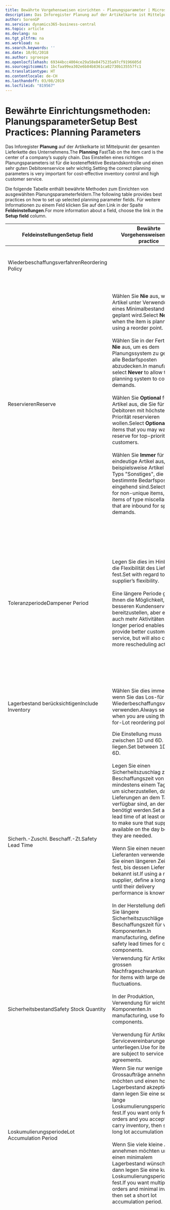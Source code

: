 ```yaml
---
title: Bewährte Vorgehensweisen einrichten - Planungsparameter | Microsoft Docs
description: Das Inforegister Planung auf der Artikelkarte ist Mittelpunkt der gesamten Lieferkette des Unternehmens. Das Einstellen eines richtigen Planungsparameters ist für die kosteneffektive Bestandskontrolle und einen sehr guten Debitorenservice sehr wichtig.
author: SorenGP
ms.service: dynamics365-business-central
ms.topic: article
ms.devlang: na
ms.tgt_pltfrm: na
ms.workload: na
ms.search.keywords: ''
ms.date: 10/01/2018
ms.author: sgroespe
ms.openlocfilehash: 69344bcc4004ce29a58e8475235a97cf9196605d
ms.sourcegitcommit: 1bcfaa99ea302e6b84b8361ca02730b135557fc1
ms.translationtype: HT
ms.contentlocale: de-CH
ms.lasthandoff: 03/08/2019
ms.locfileid: "819567"
---
```

# <a name="setup-best-practices-planning-parameters"></a><span data-ttu-id="a28b0-104">Bewährte Einrichtungsmethoden: Planungsparameter</span><span class="sxs-lookup"><span data-stu-id="a28b0-104">Setup Best Practices: Planning Parameters</span></span>
<span data-ttu-id="a28b0-105">Das Inforegister **Planung** auf der Artikelkarte ist Mittelpunkt der gesamten Lieferkette des Unternehmens.</span><span class="sxs-lookup"><span data-stu-id="a28b0-105">The **Planning** FastTab on the item card is the center of a company’s supply chain.</span></span> <span data-ttu-id="a28b0-106">Das Einstellen eines richtigen Planungsparameters ist für die kosteneffektive Bestandskontrolle und einen sehr guten Debitorenservice sehr wichtig.</span><span class="sxs-lookup"><span data-stu-id="a28b0-106">Setting the correct planning parameters is very important for cost-effective inventory control and high customer service.</span></span>  

 <span data-ttu-id="a28b0-107">Die folgende Tabelle enthält bewährte Methoden zum Einrichten von ausgewählten Planungsparameterfeldern.</span><span class="sxs-lookup"><span data-stu-id="a28b0-107">The following table provides best practices on how to set up selected planning parameter fields.</span></span> <span data-ttu-id="a28b0-108">Für weitere Informationen zu einem Feld klicken Sie auf den Link in der Spalte **Feldeinstellungen**.</span><span class="sxs-lookup"><span data-stu-id="a28b0-108">For more information about a field, choose the link in the **Setup field** column.</span></span>  

|<span data-ttu-id="a28b0-109">Feldeinstellungen</span><span class="sxs-lookup"><span data-stu-id="a28b0-109">Setup field</span></span>|<span data-ttu-id="a28b0-110">Bewährte Vorgehensweisen</span><span class="sxs-lookup"><span data-stu-id="a28b0-110">Best practice</span></span>|<span data-ttu-id="a28b0-111">Bemerkung</span><span class="sxs-lookup"><span data-stu-id="a28b0-111">Comment</span></span>|  
|-----------------|-------------------|-------------|  
|<span data-ttu-id="a28b0-112">Wiederbeschaffungsverfahren</span><span class="sxs-lookup"><span data-stu-id="a28b0-112">Reordering Policy</span></span>||<span data-ttu-id="a28b0-113">Weitere Informationen finden Sie unter [Bewährte Einrichtungsmethoden: Wiederbeschaffungsverfahren](setup-best-practices-reordering-policies.md).</span><span class="sxs-lookup"><span data-stu-id="a28b0-113">For more information, see [Setup Best Practices: Reordering Policies](setup-best-practices-reordering-policies.md).</span></span>|  
|<span data-ttu-id="a28b0-114">Reservieren</span><span class="sxs-lookup"><span data-stu-id="a28b0-114">Reserve</span></span>|<span data-ttu-id="a28b0-115">Wählen Sie **Nie** aus, wenn der Artikel unter Verwendung eines Minimalbestands geplant wird.</span><span class="sxs-lookup"><span data-stu-id="a28b0-115">Select **Never** when the item is planned using a reorder point.</span></span><br /><br /> <span data-ttu-id="a28b0-116">Wählen Sie in der Fertigung **Nie** aus, um es dem Planungssystem zu gestatten, alle Bedarfsposten abzudecken.</span><span class="sxs-lookup"><span data-stu-id="a28b0-116">In manufacturing, select **Never** to allow the planning system to cover all demands.</span></span><br /><br /> <span data-ttu-id="a28b0-117">Wählen Sie **Optional** für Artikel aus, die Sie für Debitoren mit höchster Priorität reservieren wollen.</span><span class="sxs-lookup"><span data-stu-id="a28b0-117">Select **Optional** for items that you may want to reserve for top-priority customers.</span></span><br /><br /> <span data-ttu-id="a28b0-118">Wählen Sie **Immer** für nicht eindeutige Artikel aus, wie beispielsweise Artikel des Typs "Sonstiges", die für bestimmte Bedarfsposten eingehend sind.</span><span class="sxs-lookup"><span data-stu-id="a28b0-118">Select **Always** for non-unique items, such as items of type miscellaneous that are inbound for specific demands.</span></span>|<span data-ttu-id="a28b0-119">Reservierungen wirken im Allgemeinen dem Zweck der Planung entgegen, nämlich einem Ausgleich zwischen Bedarf und Vorrat.</span><span class="sxs-lookup"><span data-stu-id="a28b0-119">Reservations generally counteract the purpose of planning, which is to balance demand and supply.</span></span> <span data-ttu-id="a28b0-120">Daher sollten Artikel, die für die Planung eingerichtet wurden, im Allgemeinen nicht reserviert werden.</span><span class="sxs-lookup"><span data-stu-id="a28b0-120">Therefore, items that are set up for planning should generally not be reserved.</span></span><br /><br /> <span data-ttu-id="a28b0-121">Wenn der Benutzer eine Lagerbestandsmenge für zukünftigen Bedarf reserviert, wird die Planungsgrundlage gestört, und der Minimalbestand funktioniert möglicherweise nicht ordnungsgemäss.</span><span class="sxs-lookup"><span data-stu-id="a28b0-121">If the user reserves an inventory quantity for future demand, then the planning foundation will be disturbed, and the reorder point may not work correctly.</span></span> <span data-ttu-id="a28b0-122">Selbst wenn der voraussichtliche Lagerbestand im Hinblick auf den Minimalbestand akzeptabel ist, stehen die Mengen möglicherweise aufgrund der Reservierung nicht zur Verfügung.</span><span class="sxs-lookup"><span data-stu-id="a28b0-122">Even if the projected inventory level is acceptable with regard to the reorder point, the quantities may not be available because of the reservation.</span></span>|  
|<span data-ttu-id="a28b0-123">Toleranzperiode</span><span class="sxs-lookup"><span data-stu-id="a28b0-123">Dampener Period</span></span>|<span data-ttu-id="a28b0-124">Legen Sie dies im Hinblick auf die Flexibilität des Lieferanten fest.</span><span class="sxs-lookup"><span data-stu-id="a28b0-124">Set with regard to the supplier’s flexibility.</span></span><br /><br /> <span data-ttu-id="a28b0-125">Eine längere Periode gibt Ihnen die Möglichkeit, besseren Kundenservice bereitzustellen, aber erfordert auch mehr Aktivitäten.</span><span class="sxs-lookup"><span data-stu-id="a28b0-125">A longer period enables you to provide better customer service, but will also cause more rescheduling actions.</span></span>|<span data-ttu-id="a28b0-126">Wenn für den Lieferanten eine letzte Änderungen zu den Aufträgen akzeptiert wird, verwenden Sie eine längere Periode für neu zu planende Aktionen.</span><span class="sxs-lookup"><span data-stu-id="a28b0-126">If the supplier accepts last-minute changes to orders, then use a longer period, but be prepared for more rescheduling actions.</span></span> <span data-ttu-id="a28b0-127">Wenn für den Lieferanten eine feste Planung erforderlich ist, dann halten Sie die Periode so kurz wie möglich.</span><span class="sxs-lookup"><span data-stu-id="a28b0-127">If the supplier requires firm planning, then shorten the period as much as possible.</span></span><br /><br /> <span data-ttu-id="a28b0-128">Informationen zur globalen Einrichtung, siehe **Toleranzperiode** under [Designdetails: Parameter Planen](design-details-planning-parameters.md)</span><span class="sxs-lookup"><span data-stu-id="a28b0-128">For information about the **Dampener Period** field , see [Design Details: Planning Parameters](design-details-planning-parameters.md).</span></span>|  
|<span data-ttu-id="a28b0-129">Lagerbestand berücksichtigen</span><span class="sxs-lookup"><span data-stu-id="a28b0-129">Include Inventory</span></span>|<span data-ttu-id="a28b0-130">Wählen Sie dies immer aus, wenn Sie das Los-für-Los-Wiederbeschaffungsverfahren verwenden.</span><span class="sxs-lookup"><span data-stu-id="a28b0-130">Always select when you are using the Lot-for-Lot reordering policy.</span></span>|<span data-ttu-id="a28b0-131">Wählen Sie dies nur in bestimmten Fällen nicht aus, beispielsweise wenn keine Lagerartikel verkäuflich sind.</span><span class="sxs-lookup"><span data-stu-id="a28b0-131">Do not select only in special situations, such as when inventory items are not sellable.</span></span>|  
|<span data-ttu-id="a28b0-132">Sicherh.-Zuschl. Beschaff.-Zt.</span><span class="sxs-lookup"><span data-stu-id="a28b0-132">Safety Lead Time</span></span>|<span data-ttu-id="a28b0-133">Die Einstellung muss zwischen 1D und 6D. liegen.</span><span class="sxs-lookup"><span data-stu-id="a28b0-133">Set between 1D and 6D.</span></span><br /><br /> <span data-ttu-id="a28b0-134">Legen Sie einen Sicherheitszuschlag zur Beschaffungszeit von mindestens einem Tag fest, um sicherzustellen, dass die Lieferungen an dem Tag verfügbar sind, an dem sie benötigt werden.</span><span class="sxs-lookup"><span data-stu-id="a28b0-134">Set a safety lead time of at least one day to make sure that supplies are available on the day before they are needed.</span></span><br /><br /> <span data-ttu-id="a28b0-135">Wenn Sie einen neuen Lieferanten verwenden, legen Sie einen längeren Zeitraum fest, bis dessen Liefertreue bekannt ist.</span><span class="sxs-lookup"><span data-stu-id="a28b0-135">If using a new supplier, define a longer time until their delivery performance is known.</span></span><br /><br /> <span data-ttu-id="a28b0-136">In der Herstellung definieren Sie längere Sicherheitszuschläge zur Beschaffungszeit für wichtige Komponenten.</span><span class="sxs-lookup"><span data-stu-id="a28b0-136">In manufacturing, define longer safety lead times for critical components.</span></span>|<span data-ttu-id="a28b0-137">Vom System geplante Lieferungen, um zu vermeiden, dass am gleichen Tag, an dem Bestand nicht lieferbar ist, Bestand nicht lieferbar ist.</span><span class="sxs-lookup"><span data-stu-id="a28b0-137">Supply that is planned by the system to avoid a stock-out will arrive on the same day that the stock-out occurs.</span></span> <span data-ttu-id="a28b0-138">Dies kann sich möglicherweise als mehrere Stunden zu spät erweisen, wenn beispielsweise der Bedarf morgens erforderlich ist und die Lieferung am Nachmittag eingeht.</span><span class="sxs-lookup"><span data-stu-id="a28b0-138">This may be several hours too late if, for example, the demand is needed in the morning and the supply arrives in the afternoon.</span></span> <span data-ttu-id="a28b0-139">**Hinweis:** Das Feld **Sicherh.-Zuschl.-Zt.** verwendet den Basiskalender.</span><span class="sxs-lookup"><span data-stu-id="a28b0-139">**Note:**  The **Safety Lead Time** field uses the base calendar.</span></span> <span data-ttu-id="a28b0-140">Daher bedeutet 14T nicht notwendigerweise zwei Wochen.</span><span class="sxs-lookup"><span data-stu-id="a28b0-140">Therefore, 14D is not necessarily two weeks.</span></span>|  
|<span data-ttu-id="a28b0-141">Sicherheitsbestand</span><span class="sxs-lookup"><span data-stu-id="a28b0-141">Safety Stock Quantity</span></span>|<span data-ttu-id="a28b0-142">Verwendung für Artikel mit grossen Nachfrageschwankungen.</span><span class="sxs-lookup"><span data-stu-id="a28b0-142">Use for items with large demand fluctuations.</span></span><br /><br /> <span data-ttu-id="a28b0-143">In der Produktion, Verwendung für wichtige Komponenten.</span><span class="sxs-lookup"><span data-stu-id="a28b0-143">In manufacturing, use for critical components.</span></span><br /><br /> <span data-ttu-id="a28b0-144">Verwendung für Artikel, die Servicevereinbarungen unterliegen.</span><span class="sxs-lookup"><span data-stu-id="a28b0-144">Use for items that are subject to service agreements.</span></span>|<span data-ttu-id="a28b0-145">Wenn das Feld **Minimalbestant** nicht ausgefüllt ist, dann dient der Sicherheitsbestand auch als Minimalbestand.</span><span class="sxs-lookup"><span data-stu-id="a28b0-145">If the **Reorder Point** field is not filled, then the safety stock quantity also functions as a reorder point.</span></span>|  
|<span data-ttu-id="a28b0-146">Loskumulierungsperiode</span><span class="sxs-lookup"><span data-stu-id="a28b0-146">Lot Accumulation Period</span></span>|<span data-ttu-id="a28b0-147">Wenn Sie nur wenige Grossaufträge annehmen möchten und einen hohen Lagerbestand akzeptieren, dann legen Sie eine sehr lange Loskumulierungsperiode fest.</span><span class="sxs-lookup"><span data-stu-id="a28b0-147">If you want only few big orders and you accept to carry inventory, then set a long lot accumulation period.</span></span><br /><br /> <span data-ttu-id="a28b0-148">Wenn Sie viele kleine Aufträge annehmen möchten und sich einen minimalem Lagerbestand wünschen, dann legen Sie eine kurze Loskumulierungsperiode fest.</span><span class="sxs-lookup"><span data-stu-id="a28b0-148">If you want multiple small orders and minimal inventory, then set a short lot accumulation period.</span></span>|<span data-ttu-id="a28b0-149">Die Loskumulierungsperiode ist im Allgemeinen die längste Periode, in der Sie über Lagerbestand verfügen.</span><span class="sxs-lookup"><span data-stu-id="a28b0-149">The lot accumulation period is generally the longest period that you will carry inventory.</span></span>|  
|<span data-ttu-id="a28b0-150">Minimalbestand</span><span class="sxs-lookup"><span data-stu-id="a28b0-150">Reorder Point</span></span>|<span data-ttu-id="a28b0-151">Ermitteln Sie den Minimalbestand auf Basis des Anforderungsprofils des Artikels.</span><span class="sxs-lookup"><span data-stu-id="a28b0-151">Base the reorder point on the item’s demand profile.</span></span>|<span data-ttu-id="a28b0-152">Wenn laut historischen Daten während einer Beschaffungszeit von sieben Tagen der durchschnittliche Bedarf des Artikels 100 Einheiten beträgt, kann der Minimalbestand auf 100 festgelegt werden.</span><span class="sxs-lookup"><span data-stu-id="a28b0-152">If historical data shows that the item’s average demand is 100 units during a lead time of seven days, then the reorder point can be set to 100 as a minimum.</span></span><br /><br /> <span data-ttu-id="a28b0-153">Das bedeutet, dass bei einer Abnahme des Lagerbestands auf unter 100 Einheiten das Planungssystem die Wiederbeschaffung des Artikels vorschlägt, da für die Wiederbeschaffung sieben Tage benötigt werden und genügend Einheiten vorhanden sein müssen, um den Bedarf in diesen sieben Tagen zu decken.</span><span class="sxs-lookup"><span data-stu-id="a28b0-153">This means that when the inventory level falls below 100 units, then the planning system will suggest to replenish because it takes seven days to supply the item, and there must be enough to cover the demand within those seven days.</span></span>|  
|<span data-ttu-id="a28b0-154">Zeitrahmen</span><span class="sxs-lookup"><span data-stu-id="a28b0-154">Time Bucket</span></span>|<span data-ttu-id="a28b0-155">Ein leeres Feld bedeutet, dass der Lagerbestand jeden Tag überprüft wird.</span><span class="sxs-lookup"><span data-stu-id="a28b0-155">Leave blank, meaning that the inventory level is checked every day.</span></span>|<span data-ttu-id="a28b0-156">Bei täglicher Überprüfung des Lagerbestands ist eine optimale Planung des Minimalbestands sichergestellt.</span><span class="sxs-lookup"><span data-stu-id="a28b0-156">Checking the inventory level every day ensures optimal reorder point planning.</span></span> <span data-ttu-id="a28b0-157">**Hinweis:** Ein Zeitrahmen von 1W bedeutet, dass der Lagerbestand möglicherweise eine Woche bevor ein Beschaffungsauftrag vorgeschlagen wird, unter dem Minimalbestand liegt.</span><span class="sxs-lookup"><span data-stu-id="a28b0-157">**Note:**  A time bucket of 1W means that the inventory level may be below the reorder point for one week before a supply order is suggested.</span></span>|  
|<span data-ttu-id="a28b0-158">Rundungspräzision</span><span class="sxs-lookup"><span data-stu-id="a28b0-158">Rounding Precision</span></span>|<span data-ttu-id="a28b0-159">In der teuren Produktion auf 0,00001 festgelegt.</span><span class="sxs-lookup"><span data-stu-id="a28b0-159">In expensive manufacturing, set to 0.00001.</span></span>|<span data-ttu-id="a28b0-160">Grosse Rundungsmengen an Ausschuss oder Materialverbrauch können zu sehr hohen Lagerkosten führen.</span><span class="sxs-lookup"><span data-stu-id="a28b0-160">Large rounding quantities of scrap or material consumption can amount to very large inventory costs.</span></span> <span data-ttu-id="a28b0-161">Es kann daher von Bedeutung sein, die kleinste Rundungspräzision festzulegen, um diese potenziellen Kosten zu minimieren.</span><span class="sxs-lookup"><span data-stu-id="a28b0-161">It may therefore be relevant to set the smallest rounding precision to minimize this potential cost.</span></span>|  

> [!NOTE]  
>  <span data-ttu-id="a28b0-162">Die bewährten Methoden zu Planungsparametern auf Artikelkarten gelten auch für dieselben Felder auf Lagerhaltungsdatenkarten.</span><span class="sxs-lookup"><span data-stu-id="a28b0-162">The best practices for planning parameters on item cards also apply to the same fields on SKU cards.</span></span>  
>   
>  <span data-ttu-id="a28b0-163">Wenn Unternehmen den Bedarf an verschiedenen Lagerorten planen, empfiehlt es sich, für jeden Standort Lagerhaltungsdaten festzulegen und den gesamten Bedarf mit einem Wert im Feld **Lagerortcode** zu erstellen.</span><span class="sxs-lookup"><span data-stu-id="a28b0-163">If companies plan for demand at different locations, then it is strongly advised to define SKUs for each location and that all demand is created by using a value in the **Location Code** field.</span></span> <span data-ttu-id="a28b0-164">Weitere Informationen finden Sie unter [Designdetails: Bedarf an leerem Lagerort](design-details-demand-at-blank-location.md)</span><span class="sxs-lookup"><span data-stu-id="a28b0-164">For more information, see [Design Details: Demand at Blank Location](design-details-demand-at-blank-location.md).</span></span>  

## <a name="see-also"></a><span data-ttu-id="a28b0-165">Siehe auch</span><span class="sxs-lookup"><span data-stu-id="a28b0-165">See Also</span></span>  
 <span data-ttu-id="a28b0-166">[Bewährte Einrichtungsmethoden: Beschaffungsplanung](setup-best-practices-supply-planning.md) </span><span class="sxs-lookup"><span data-stu-id="a28b0-166">[Setup Best Practices: Supply Planning](setup-best-practices-supply-planning.md) </span></span>  
 <span data-ttu-id="a28b0-167">[Designdetails: Vorratsplanung](design-details-supply-planning.md) </span><span class="sxs-lookup"><span data-stu-id="a28b0-167">[Design Details: Supply Planning](design-details-supply-planning.md) </span></span>  
 [<span data-ttu-id="a28b0-168">Richten Sie komplexe Anwendungsbereiche mithilfe bewährter Methoden ein</span><span class="sxs-lookup"><span data-stu-id="a28b0-168">Set Up Complex Application Areas Using Best Practices</span></span>](set-up-complex-application-areas-using-best-practices.md)  
 <span data-ttu-id="a28b0-169">[Arbeiten mit [!INCLUDE[d365fin](includes/d365fin_md.md)]](ui-work-product.md)</span><span class="sxs-lookup"><span data-stu-id="a28b0-169">[Working with [!INCLUDE[d365fin](includes/d365fin_md.md)]](ui-work-product.md)</span></span>
